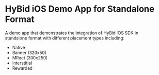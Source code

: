 # HyBid iOS Demo App for Standalone Format
A demo app that demonstrates the integration of HyBid iOS SDK in standalone format with different placement types including:
* Native
* Banner (320x50)
* MRect (300x250)
* Interstitial
* Rewarded
